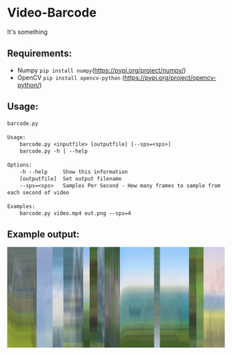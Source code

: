 # Video-Barcode
It's something

## Requirements:
- Numpy `pip install numpy`(https://pypi.org/project/numpy/)
- OpenCV `pip install opencv-python` (https://pypi.org/project/opencv-python/)

## Usage:
```
barcode.py

Usage:
    barcode.py <inputfile> [outputfile] [--sps=<sps>]
    barcode.py -h | --help

Options:
    -h --help     Show this information
    [outputfile]  Set output filename
    --sps=<sps>   Samples Per Second - How many frames to sample from each second of video

Examples:
    barcode.py video.mp4 out.png --sps=4
```

## Example output:
![It's something](https://github.com/Brakebusk/Video-Barcode/blob/master/output.png)
